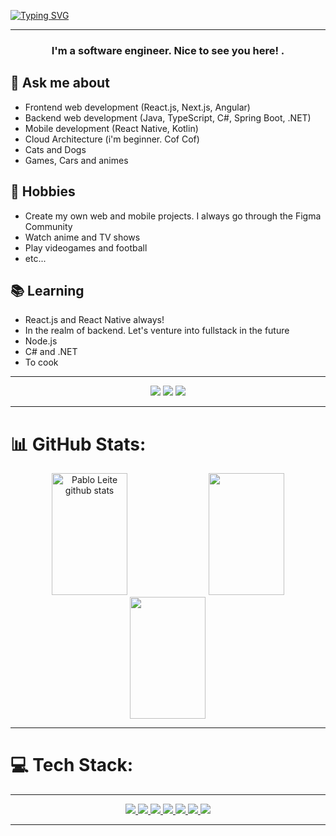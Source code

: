 

[![Typing SVG](https://readme-typing-svg.herokuapp.com/?color=FEFEFE&size=38&center=true&vCenter=true&width=1000&lines=Hi,+I'm+Pablo+👋;Be+Welcome!+💻🤟)](https://git.io/typing-svg)

---

 <h3 align="center">I'm a software engineer. Nice to see you here! .</h3>

 ## 💬 Ask me about
- Frontend web development (React.js, Next.js, Angular)
- Backend web development (Java, TypeScript, C#, Spring Boot, .NET)
- Mobile development (React Native, Kotlin)
- Cloud Architecture (i'm beginner. Cof Cof)
- Cats and Dogs
- Games, Cars and animes

## 📅 Hobbies
- Create my own web and mobile projects. I always go through the Figma Community
- Watch anime and TV shows
- Play videogames and football
- etc...

## 📚 Learning
- React.js and React Native always!
- In the realm of backend. Let's venture into fullstack in the future 
- Node.js
- C# and .NET
- To cook

---

<div align="center">
<a href="https://discord.com/channels/@PabloL#3331" target="_blank"><img src="https://img.shields.io/badge/Discord-7289DA?style=for-the-badge&logo=discord&logoColor=white" target="_blank"></a>
<a href = "mailto:devpbleite@gmail.com"> <img src="https://img.shields.io/badge/-Gmail-%23333?style=for-the-badge&logo=gmail&logoColor=white" target="_blank"></a>
<a href="https://www.linkedin.com/in/pabloleite03/" target="_blank"><img src="https://img.shields.io/badge/LinkedIn-0077B5?style=for-the-badge&logo=linkedin&logoColor=white"  target="_blank"></a>
 </div> 

---

# 📊 GitHub Stats:

<div align="center">
  <img width="49%"  height="195px" src="https://github-readme-stats.vercel.app/api?username=devpbleite&theme=nightowl&hide_border=false&include_all_commits=false&count_private=false" alt="Pablo Leite github stats" />
  <img width="49%" height="195px"src="https://github-readme-streak-stats.herokuapp.com/?user=devpbleite&theme=nightowl&hide_border=false" />
  <img width="49%" height="195px"src="https://github-readme-stats.vercel.app/api/top-langs/?username=devpbleite&theme=nightowl&hide_border=false&include_all_commits=false&count_private=false&layout=compact" />
</div>


---

 # 💻 Tech Stack:
 
---
 
<div align="center">
  <a href="#" target="_blank"><img src="https://img.shields.io/badge/React-61DAFB.svg?style=for-the-badge&logo=React&logoColor=black"</a>
  <a href="#" target="_blank"><img src="https://img.shields.io/badge/react_native-%2320232a.svg?style=for-the-badge&logo=react&logoColor=%2361DAFB"</a>
   <a href="#" target="_blank"><img src="https://img.shields.io/badge/Next.js-000000.svg?style=for-the-badge&logo=nextdotjs&logoColor=white"</a>
   <a href="#" target="_blank"><img src="https://img.shields.io/badge/Angular-0F0F11.svg?style=for-the-badge&logo=Angular&logoColor=white"</a>
   <a href="#" target="_blank"><img src="https://img.shields.io/badge/kotlin-%237F52FF.svg?style=for-the-badge&logo=kotlin&logoColor=white"</a>
  <a href="#" target="_blank"><img src="https://img.shields.io/badge/typescript-%23007ACC.svg?style=for-the-badge&logo=typescript&logoColor=white"</a>     
  <a href="#" target="_blank"><img src="https://img.shields.io/badge/.NET-512BD4.svg?style=for-the-badge&logo=dotnet&logoColor=white"</a>
 
  
  
  
  
</div>
   
---
   

  





